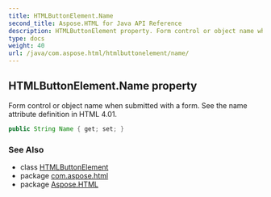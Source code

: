 ```yaml
---
title: HTMLButtonElement.Name
second_title: Aspose.HTML for Java API Reference
description: HTMLButtonElement property. Form control or object name when submitted with a form. See the name attribute definition in HTML 4.01
type: docs
weight: 40
url: /java/com.aspose.html/htmlbuttonelement/name/
---
```

## HTMLButtonElement.Name property

Form control or object name when submitted with a form. See the name attribute definition in HTML 4.01.

```java
public String Name { get; set; }
```

### See Also

* class [HTMLButtonElement](../)
* package [com.aspose.html](../../htmlbuttonelement/)
* package [Aspose.HTML](../../../)
